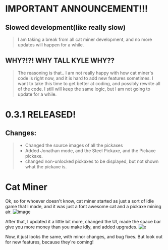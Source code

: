 # IMPORTANT ANNOUNCEMENT!!!
## Slowed development(like really slow)
> I am taking a break from all cat miner development, and no more updates will happen for a while.
## WHY?!?! WHY TALL KYLE WHY??
> The reasoning is that.. I am not really happy with how cat miner's code is right now, and it is hard to add new features sometimes.
> I want to take this time to get better at coding, and possibly rewrite all of the code. I still will keep the same logic, but I am not going to update for a while. 
# 0.3.1 RELEASED!
## Changes:
> - Changed the source images of all the pickaxes
> - Added Jonathan mode, and the Steel Pickaxe, and the Pickaxe pickaxe.
> - changed non-unlocked pickaxes to be displayed, but not shown what the pickaxe is.
# Cat Miner
Ok, so for whoever doesn't know, cat miner started as just a sort of idle game that I made, and it was just a font awesome cat and a pickaxe mining air.
![image](https://github.com/zippyfish/assetsforsomething/raw/main/img129834.png)

After that, I updated it a little bit more, changed the UI,
made the space bar give you more money than you make idly, and added upgrades.
![e](https://github.com/zippyfish/assetsforsomething/raw/main/cm1.png)

Now, it just looks the same, with minor changes, and bug fixes. But look out for new features, because they're coming!
